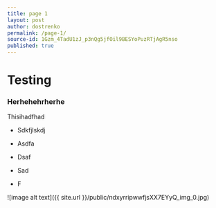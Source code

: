 ```yaml
---
title: page 1
layout: post
author: dostrenko
permalink: /page-1/
source-id: 1Gzm_4TadU1zJ_p3nQg5jfOil9BESYoPuzRTjAgR5nso
published: true
---
```

# Testing

### Herhehehrherhe

Thisihadfhad

* Sdkfjlskdj

* Asdfa

* Dsaf

* Sad

* F

![image alt text]({{ site.url }}/public/ndxyrripwwfjsXX7EYyQ_img_0.jpg)


